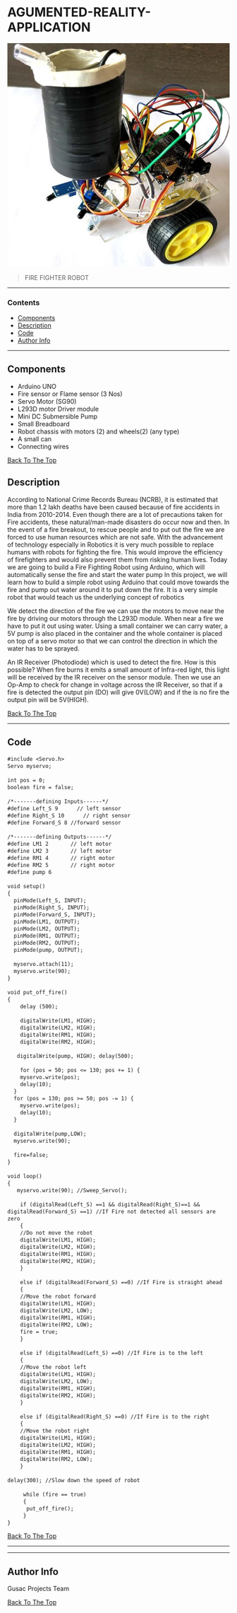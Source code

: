 # AGUMENTED-REALITY-APPLICATION


![](https://github.com/GUSAC-GIT/FIRE-FIGHTER-ROBOT/blob/master/images/fighter1.jpg)


> FIRE FIGHTER ROBOT

---

### Contents


- [Components](#components)
- [Description](#description)
- [Code](#code)
- [Author Info](#author-info)

---

## Components

- Arduino UNO
- Fire sensor or Flame sensor (3 Nos)
- Servo Motor (SG90)
- L293D motor Driver module
- Mini DC Submersible Pump
- Small Breadboard
- Robot chassis with motors (2) and wheels(2) (any type)
- A small can
- Connecting wires

[Back To The Top](#fire-fighter-robot)


## Description

According to National Crime Records Bureau (NCRB), it is estimated that more than 1.2 lakh deaths have been caused because of fire accidents in India from 2010-2014. Even though there are a lot of precautions taken for Fire accidents, these natural/man-made disasters do occur now and then. In the event of a fire breakout, to rescue people and to put out the fire we are forced to use human resources which are not safe. With the advancement of technology especially in Robotics it is very much possible to replace humans with robots for fighting the fire. This would improve the efficiency of firefighters and would also prevent them from risking human lives. Today we are going to build a Fire Fighting Robot using Arduino, which will automatically sense the fire and start the water pump
In this project, we will learn how to build a simple robot using Arduino that could move towards the fire and pump out water around it to put down the fire. It is a very simple robot that would teach us the underlying concept of robotics

We detect the direction of the fire we can use the motors to move near the fire by driving our motors through the L293D module. When near a fire we have to put it out using water. Using a small container we can carry water, a 5V pump is also placed in the container and the whole container is placed on top of a servo motor so that we can control the direction in which the water has to be sprayed. 

An IR Receiver (Photodiode) which is used to detect the fire. How is this possible? When fire burns it emits a small amount of Infra-red light, this light will be received by the IR receiver on the sensor module. Then we use an Op-Amp to check for change in voltage across the IR Receiver, so that if a fire is detected the output  pin (DO) will give 0V(LOW) and if the is no fire the output pin will be 5V(HIGH).



[Back To The Top](#fire-fighter-robot)

---


## Code

```
#include <Servo.h>
Servo myservo;
 
int pos = 0;    
boolean fire = false;
 
/*-------defining Inputs------*/
#define Left_S 9      // left sensor
#define Right_S 10      // right sensor
#define Forward_S 8 //forward sensor
 
/*-------defining Outputs------*/
#define LM1 2       // left motor
#define LM2 3       // left motor
#define RM1 4       // right motor
#define RM2 5       // right motor
#define pump 6
 
void setup()
{
  pinMode(Left_S, INPUT);
  pinMode(Right_S, INPUT);
  pinMode(Forward_S, INPUT);
  pinMode(LM1, OUTPUT);
  pinMode(LM2, OUTPUT);
  pinMode(RM1, OUTPUT);
  pinMode(RM2, OUTPUT);
  pinMode(pump, OUTPUT);
 
  myservo.attach(11);
  myservo.write(90); 
}
 
void put_off_fire()
{
    delay (500);
 
    digitalWrite(LM1, HIGH);
    digitalWrite(LM2, HIGH);
    digitalWrite(RM1, HIGH);
    digitalWrite(RM2, HIGH);
    
   digitalWrite(pump, HIGH); delay(500);
    
    for (pos = 50; pos <= 130; pos += 1) { 
    myservo.write(pos); 
    delay(10);  
  }
  for (pos = 130; pos >= 50; pos -= 1) { 
    myservo.write(pos); 
    delay(10);
  }
  
  digitalWrite(pump,LOW);
  myservo.write(90);
  
  fire=false;
}
 
void loop()
{
   myservo.write(90); //Sweep_Servo();  
 
    if (digitalRead(Left_S) ==1 && digitalRead(Right_S)==1 && digitalRead(Forward_S) ==1) //If Fire not detected all sensors are zero
    {
    //Do not move the robot
    digitalWrite(LM1, HIGH);
    digitalWrite(LM2, HIGH);
    digitalWrite(RM1, HIGH);
    digitalWrite(RM2, HIGH);
    }
    
    else if (digitalRead(Forward_S) ==0) //If Fire is straight ahead
    {
    //Move the robot forward
    digitalWrite(LM1, HIGH);
    digitalWrite(LM2, LOW);
    digitalWrite(RM1, HIGH);
    digitalWrite(RM2, LOW);
    fire = true;
    }
    
    else if (digitalRead(Left_S) ==0) //If Fire is to the left
    {
    //Move the robot left
    digitalWrite(LM1, HIGH);
    digitalWrite(LM2, LOW);
    digitalWrite(RM1, HIGH);
    digitalWrite(RM2, HIGH);
    }
    
    else if (digitalRead(Right_S) ==0) //If Fire is to the right
    {
    //Move the robot right
    digitalWrite(LM1, HIGH);
    digitalWrite(LM2, HIGH);
    digitalWrite(RM1, HIGH);
    digitalWrite(RM2, LOW);
    }
    
delay(300); //Slow down the speed of robot
 
     while (fire == true)
     {
      put_off_fire();
     }
}

```
[Back To The Top](#fire-fighter-robot)

---


---

## Author Info

Gusac Projects Team

[Back To The Top](#fire-fighter-robot)

